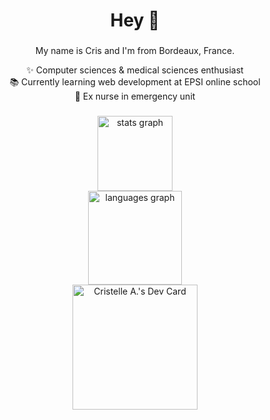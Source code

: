 <h1 align="center">Hey 👋</h1>

###

<p align="center">My name is Cris and I'm from Bordeaux, France.</p>

<p align="center">✨ Computer sciences & medical sciences enthusiast <br>📚 Currently learning web development at EPSI online school<br>🎲 Ex nurse in emergency unit</p>

###

<div>
 <div align="center">
  <img src="https://github-readme-stats.vercel.app/api?username=cristelleal&hide_title=true&hide_rank=false&show_icons=true&include_all_commits=true&count_private=true&disable_animations=false&theme=dark&locale=en&hide_border=true&order=1" height="120" alt="stats graph"  />
  <br>
  <img src="https://github-readme-stats.vercel.app/api/top-langs?username=cristelleal&locale=en&hide_title=false&layout=compact&card_width=320&langs_count=5&theme=dark&hide_border=true&order=2" height="150" alt="languages graph"  />
</div>
 <div align="center">
  <a href="https://app.daily.dev/cristelleal"><img src="https://api.daily.dev/devcards/dd6767c365e24a699d2b94d24eb6db08.png?r=9w5" width="200" alt="Cristelle A.'s Dev Card"/></a>
</div>
</div>

###

###
